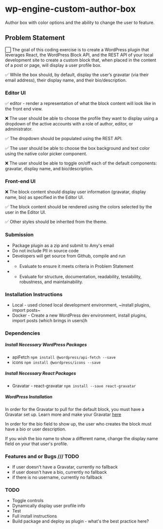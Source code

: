 # wp-engine-custom-author-box
Author box with color options and the ability to change the user to feature.

## Problem Statement 
⬜️ The goal of this coding exercise is to create a WordPress plugin that leverages React, the WordPress Block API, and the REST API of your local development site to create a custom block that, when placed in the content of a post or page, will display a user profile box.
 
✅ While the box should, by default, display the user’s gravatar (via their email address), their display name, and their bio/description.
 

### Editor UI

✅ editor - render a representation of what the block content will look like in the front end view.

❌ The user should be able to choose the profile they want to display using a dropdown of the active accounts with a role of author, editor, or administrator. 

✅ The dropdown should be populated using the REST API.

✅ The user should be able to choose the box background and text color using the native color picker component.

❌ The user should be able to toggle on/off each of the default components: gravatar, display name, and bio/description.


### Front-end UI

❌ The block content should display user information (gravatar, display name, bio) as specified in the Editor UI.

✅ The block content  should be rendered using the colors selected by the user in the Editor UI.

✅ Other styles should be inherited from the theme.

### Submission
- Package plugin as a zip and submit to Amy's email
- Do not include PII in source code
- Developers will get source from Github, compile and run
- - Evaluate to ensure it meets criteria in Problem Statement
- - Evaluate for structure, documentation, readability, testability, robustness, and maintainability.


### Installation Instructions
- Local - used cloned local development environment, ~install plugins, import posts~
- Docker - Create a new WordPress dev environment, install plugins, import posts (which brings in users)h

### Dependencies
##### Install Necessary WordPress Packages
- apiFetch
`npm install @wordpress/api-fetch --save`
- icons
`npm install @wordpress/icons --save` 

##### Install Necessary React Packages
- Gravatar - react-gravatar
`npm install --save react-gravatar`

##### WordPress Installation
In order for the Gravatar to pull for the default block, you must have a Gravatar set up.
Learn more and make your Gravatar [here](http://gravatar.com)

In order for the bio field to show up, the user who creates the block must have a bio or user description.

If you wish the bio name to show a different name, change the display name field on your that user's profile. 


### Features and or Bugs /// TODO
- If user doesn't have a Gravatar, currently no fallback
- if user doesn't have a bio, currently no fallback
- if there is no username, currently no fallback


### TODO 
- Toggle controls
- Dynamically display user profile info
- Test
- Full install instructions
- Build package and deploy as plugin - what's the best practice here?
